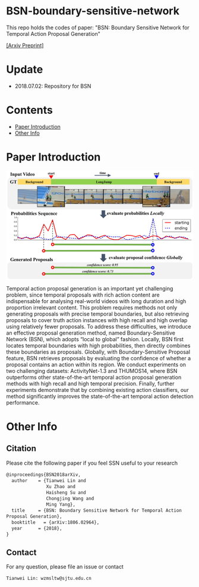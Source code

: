 # BSN-boundary-sensitive-network

This repo holds the codes of paper: "BSN: Boundary Sensitive Network for Temporal Action Proposal Generation" 

[[Arxiv Preprint]](http://arxiv.org/abs/1806.02964)

# Update

* 2018.07.02: Repository for BSN



# Contents

* [Paper Introduction](#paper-introduction)
* [Other Info](#other-info)


# Paper Introduction

 <img src="./paper_pic/eccv_overview.jpg" width = "700" alt="image" align=center />

Temporal action proposal generation is an important yet challenging problem, since temporal proposals with rich action content are indispensable for analysing real-world videos with long duration and high proportion irrelevant content. This problem requires methods not only generating proposals with precise temporal boundaries, but also retrieving proposals to cover truth action instances with high recall and high overlap using relatively fewer proposals. To address these difficulties, we introduce an effective proposal generation method, named Boundary-Sensitive Network (BSN), which adopts “local to global” fashion. Locally, BSN first locates temporal boundaries with high probabilities, then directly combines these boundaries as proposals. Globally, with Boundary-Sensitive Proposal feature, BSN retrieves proposals by evaluating the confidence of whether a proposal contains an action within its region. We conduct experiments on two challenging datasets: ActivityNet-1.3 and THUMOS14, where BSN outperforms other state-of-the-art temporal action proposal generation methods with high recall and high temporal precision. Finally, further experiments demonstrate that by combining existing action classifiers, our method significantly improves the state-of-the-art temporal action detection performance.

# Other Info

## Citation


Please cite the following paper if you feel SSN useful to your research

```
@inproceedings{BSN2018arXiv,
  author    = {Tianwei Lin and
               Xu Zhao and
               Haisheng Su and
               Chongjing Wang and
               Ming Yang},
  title     = {BSN: Boundary Sensitive Network for Temporal Action Proposal Generation},
  booktitle   = {arXiv:1806.02964},
  year      = {2018},
}
```


## Contact
For any question, please file an issue or contact
```
Tianwei Lin: wzmsltw@sjtu.edu.cn
```
